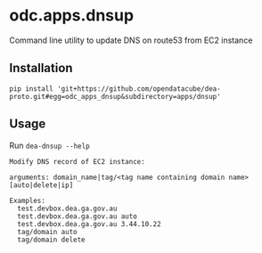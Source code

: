 odc.apps.dnsup
==============

Command line utility to update DNS on route53 from EC2 instance


Installation
------------

```
pip install 'git+https://github.com/opendatacube/dea-proto.git#egg=odc_apps_dnsup&subdirectory=apps/dnsup'
```

Usage
-----

Run `dea-dnsup --help`

```
Modify DNS record of EC2 instance:

arguments: domain_name|tag/<tag name containing domain name> [auto|delete|ip]

Examples:
  test.devbox.dea.ga.gov.au
  test.devbox.dea.ga.gov.au auto
  test.devbox.dea.ga.gov.au 3.44.10.22
  tag/domain auto
  tag/domain delete
```
